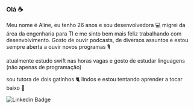 ### Olá ☕

Meu nome é Aline, eu tenho 26 anos e sou desenvolvedora 💻 migrei da área da engenharia para TI e me sinto bem mais feliz trabalhando com desenvolvimento. Gosto de ouvir podcasts, de diversos assuntos e estou sempre aberta a ouvir novos programas 🎙️

atualmente estudo swift nas horas vagas e gosto de estudar linguagens (não apenas de programação)

sou tutora de dois gatinhos 🐈 lindos e estou tentando aprender a tocar baixo 🎸

![Linkedin Badge](https://img.shields.io/badge/-LinkedIn-blue?style=flat-square&logo=Linkedin&logoColor=white&link=https://www.linkedin.com/in/aline-osana-escobar-77425b184)
<!--
**alineescobar/alineescobar** is a ✨ _special_ ✨ repository because its `README.md` (this file) appears on your GitHub profile.

Here are some ideas to get you started:

- 🔭 I’m currently working on ...
- 🌱 I’m currently learning ...
- 👯 I’m looking to collaborate on ...
- 🤔 I’m looking for help with ...
- 💬 Ask me about ...
- 📫 How to reach me: ...
- 😄 Pronouns: ...
- ⚡ Fun fact: ...
-->
